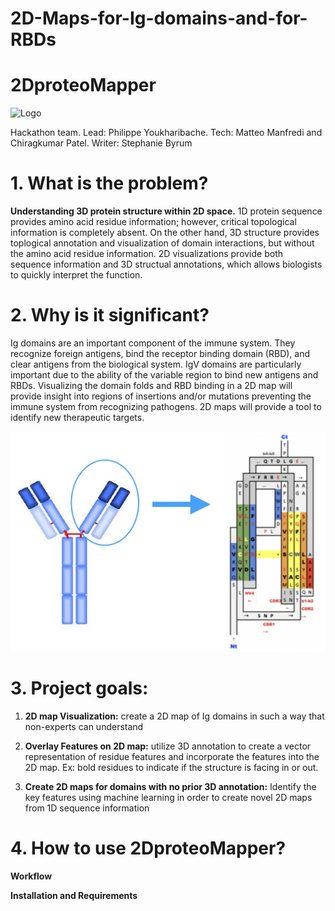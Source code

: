# 2D-Maps-for-Ig-domains-and-for-RBDs

# 2DproteoMapper 
![Logo](https://github.com/hackathonismb/2D-Maps-for-Ig-domains-and-for-RBDs/blob/main/Logo-6.png)

Hackathon team. Lead: Philippe Youkharibache. Tech: Matteo Manfredi and Chiragkumar Patel. Writer: Stephanie Byrum

# 1. What is the problem? 

**Understanding 3D protein structure within 2D space.** 1D protein sequence provides amino acid residue information; however, critical topological information is completely absent. On the other hand, 3D structure provides toplogical annotation and visualization of domain interactions, but without the amino acid residue information. 2D visualizations provide both sequence information and 3D structual annotations, which allows biologists to quickly interpret the function. 

# 2. Why is it significant? 

Ig domains are an important component of the immune system. They recognize foreign antigens, bind the receptor binding domain (RBD), and clear antigens from the biological system. IgV domains are particularly important due to the ability of the variable region to bind new antigens and RBDs. Visualizing the domain folds and RBD binding in a 2D map will provide insight into regions of insertions and/or mutations preventing the immune system from recognizing pathogens. 2D maps will provide a tool to identify new therapeutic targets. 

![Graphical_Significance](https://github.com/ByrumLab/2D-Maps-for-Ig-domains-and-for-RBDs/blob/main/2Dmap_IgV2D.001.png)

# 3. Project goals:

1. **2D map Visualization:** create a 2D map of Ig domains in such a way that non-experts can understand

2. **Overlay Features on 2D map:** utilize 3D annotation to create a vector representation of residue features and incorporate the features into the 2D map. Ex: bold residues to indicate if the structure is facing in or out. 

3. **Create 2D maps for domains with no prior 3D annotation:** Identify the key features using machine learning in order to create novel 2D maps from 1D sequence information

# 4. How to use 2DproteoMapper?

**Workflow** 

**Installation and Requirements** 
